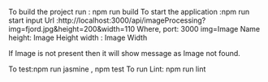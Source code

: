 To build the project run : npm run build
To start the application :npm run start
input Url :http://localhost:3000/api/imageProcessing?img=fjord.jpg&height=200&width=110
Where,
port: 3000
img=Image Name
height: Image Height
width : Image Width

If Image is not present then it will show message as Image not found.

To test:npm run jasmine ,
        npm test
To run Lint: npm run lint
